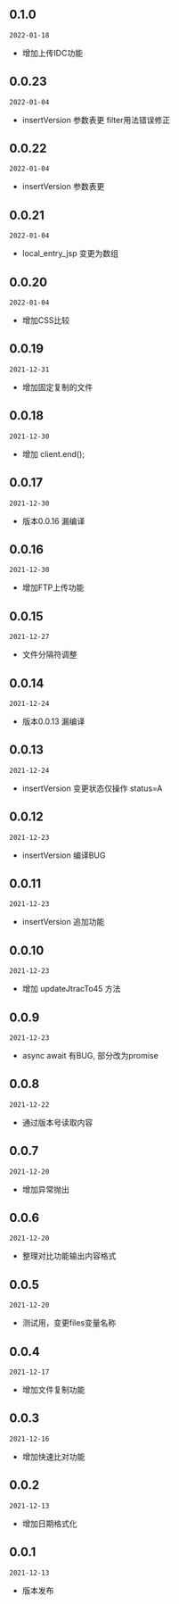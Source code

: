 ## 0.1.0

`2022-01-18`

- 增加上传IDC功能

## 0.0.23

`2022-01-04`

- insertVersion 参数表更 filter用法错误修正

## 0.0.22

`2022-01-04`

- insertVersion 参数表更

## 0.0.21

`2022-01-04`

- local_entry_jsp 变更为数组

## 0.0.20

`2022-01-04`

- 增加CSS比较

## 0.0.19

`2021-12-31`

- 增加固定复制的文件

## 0.0.18

`2021-12-30`

- 增加 client.end();

## 0.0.17

`2021-12-30`

- 版本0.0.16 漏编译

## 0.0.16

`2021-12-30`

- 增加FTP上传功能

## 0.0.15

`2021-12-27`

- 文件分隔符调整

## 0.0.14

`2021-12-24`

- 版本0.0.13 漏编译

## 0.0.13

`2021-12-24`

- insertVersion 变更状态仅操作 status=A

## 0.0.12

`2021-12-23`

- insertVersion 编译BUG

## 0.0.11

`2021-12-23`

- insertVersion 追加功能

## 0.0.10

`2021-12-23`

- 增加 updateJtracTo45 方法

## 0.0.9

`2021-12-23`

- async await 有BUG, 部分改为promise

## 0.0.8

`2021-12-22`

- 通过版本号读取内容

## 0.0.7

`2021-12-20`

- 增加异常抛出

## 0.0.6

`2021-12-20`

- 整理对比功能输出内容格式

## 0.0.5

`2021-12-20`

- 测试用，变更files变量名称

## 0.0.4

`2021-12-17`

- 增加文件复制功能

## 0.0.3

`2021-12-16`

- 增加快速比对功能

## 0.0.2

`2021-12-13`

- 增加日期格式化

## 0.0.1

`2021-12-13`

- 版本发布
